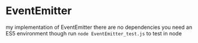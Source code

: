 EventEmitter
============

my implementation of EventEmitter
there are no dependencies
you need an ES5 environment though
run `node EventEmitter_test.js` to test in node
